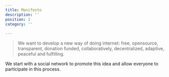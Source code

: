 ```yaml
---
title: Manifesto
description: ''
position: 1
category: ''
 
---
```


> We want to develop a new way of doing internet: free, opensource, transparent, donation funded, collaboratively, decentralized, adaptive, peaceful and fulfilling.

We start with a social network to promote this idea and allow everyone to participate in this process.

